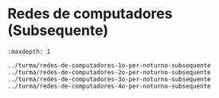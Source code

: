 # Redes de computadores (Subsequente)

```{toctree}
:maxdepth: 1

../turma/redes-de-computadores-1o-per-noturno-subsequente
../turma/redes-de-computadores-2o-per-noturno-subsequente
../turma/redes-de-computadores-3o-per-noturno-subsequente
../turma/redes-de-computadores-4o-per-noturno-subsequente
```